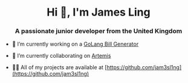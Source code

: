 <h1 align="center">Hi 👋, I'm James Ling</h1>
<h3 align="center">A passionate junior developer from the United Kingdom</h3>

- 🔭 I’m currently working on a [GoLang Bill Generator](https://github.com/jam3sl1ng/BillGenerator)

- 👯 I’m currently collaborating on [Artemis](https://github.com/jam3sl1ng/Artemis)

- 👨‍💻 All of my projects are available at [https://github.com/jam3sl1ng](https://github.com/jam3sl1ng)
